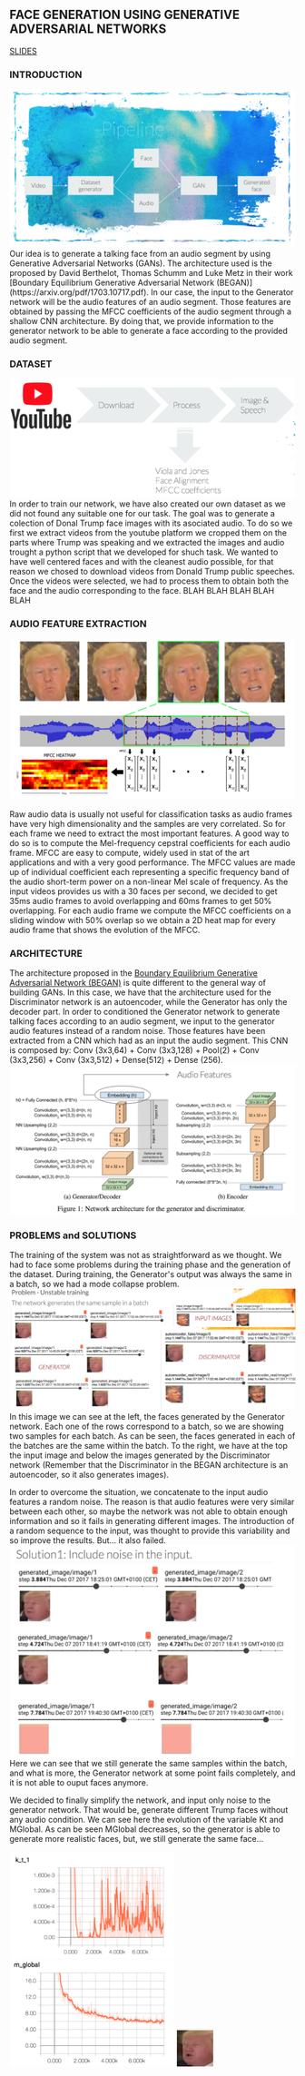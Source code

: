## FACE GENERATION USING GENERATIVE ADVERSARIAL NETWORKS

 [SLIDES](https://docs.google.com/presentation/d/1i9X-fPDfjBX5CcmDRsyYhzLbjXMfhw8-9sB-Cx_A_fc/edit?usp=sharing)

### INTRODUCTION
<img src="docs/2.png" alt="hi" class="inline"/>
Our idea is to generate a talking face from an audio segment by using Generative Adversarial Networks (GANs). The architecture used is the proposed by David Berthelot, Thomas Schumm and Luke Metz in their work [Boundary Equilibrium Generative Adversarial Network (BEGAN)](https://arxiv.org/pdf/1703.10717.pdf).
In our case, the input to the Generator network will be the audio features of an audio segment. Those features are obtained by passing the MFCC coefficients of the audio segment through a shallow CNN architecture. By doing that, we provide information to the generator network to be able to generate a face according to the provided audio segment.

### DATASET
<img src="docs/3.png" alt="hi" class="inline"/>
In order to train our network, we have also created our own dataset as we did not found any suitable one for our task. The goal was to generate a colection of Donal Trump face images with its asociated audio.
To do so we first we extract videos from the youtube platform we cropped them on the parts where Trump was speaking and we extracted the images and audio trought a python script that we developed for shuch task.
We wanted to have well centered faces and with the cleanest audio possible, for that reason we chosed to download videos from Donald Trump public speeches.
Once the videos were selected, we had to process them to obtain both the face and the audio corresponding to the face. 
BLAH BLAH BLAH BLAH BLAH


### AUDIO FEATURE EXTRACTION
<img src="docs/6.png" alt="hi" class="inline"/>

Raw audio data is usually not useful for classification tasks as audio frames have very high dimensionality and the samples are very correlated. So for each frame we need to extract the most important features.
A good way to do so is to compute the Mel-frequency cepstral coefficients for each audio frame. MFCC are easy to compute, widely used in stat of the art applications and with a very good performance.
The MFCC values are made up of individual coefficient each representing a specific frequency band of the audio short-term power on a non-linear Mel scale of frequency.
As the input videos provides us with a 30 faces per second, we decided to get 35ms audio frames to avoid overlapping and 60ms frames to get 50% overlapping. For each audio frame we compute the MFCC coefficients
on a sliding window with 50% overlap so we obtain a 2D heat map for every audio frame that shows the evolution of the MFCC. 


### ARCHITECTURE
The architecture proposed in the [Boundary Equilibrium Generative Adversarial Network (BEGAN)](https://arxiv.org/pdf/1703.10717.pdf) is quite different to the general way of building GANs. In this case, we have that the architecture used for the Discriminator network is an autoencoder, while the Generator has only the decoder part. In order to conditioned the Generator network to generate talking faces according to an audio segment, we input to the generator audio features instead of a random noise. Those features have been extracted from a CNN which had as an input the audio segment. This CNN is composed by: Conv (3x3,64) + Conv (3x3,128) + Pool(2)  + Conv (3x3,256) + Conv (3x3,512) + Dense(512) + 
Dense (256).
<img src="docs/1.png" alt="hi" class="inline"/>

### PROBLEMS and SOLUTIONS
The training of the system was not as straightforward as we thought. We had to face some problems during the training phase and the generation of the dataset.
During training, the Generator's output was always the same in a batch, so we had a mode collapse problem. 
<img src="docs/4.png" alt="hi" class="inline"/>
In this image we can see at the left, the faces generated by the Generator network. Each one of the rows correspond to a batch, so we are showing two samples for each batch. As can be seen, the faces generated in each of the batches are the same within the batch. To the right, we have at the top the input image and below the images generated by the Discriminator network (Remember that the Discriminator in the BEGAN architecture is an autoencoder, so it also generates images). 

In order to overcome the situation, we concatenate to the input audio features a random noise. The reason is that audio features were very similar between each other, so maybe the network was not able to obtain enough information and so it fails in generating different images. The introduction of a random sequence to the input, was thought to provide this variability and so improve the results. But... it also failed.
<img src="docs/5.png" alt="hi" class="inline"/>
Here we can see that we still generate the same samples within the batch, and what is more, the Generator network at some point fails completely, and it is not able to ouput faces anymore. 

We decided to finally simplify the network, and input only noise to the generator network. That would be, generate different Trump faces without any audio condition. 
We can see here the evolution of the variable Kt and MGlobal. As can be seen MGlobal decreases, so the generator is able to generate more realistic faces, but, we still generate the same face...

<img src="docs/7.png" alt="hi" width="291" height="188" class="inline"/> <img src="docs/8.png" alt="hi" width="291" height="188" class="inline"/> <img src="docs/output_XxVvWq.gif" alt="hi" class="inline"/>


